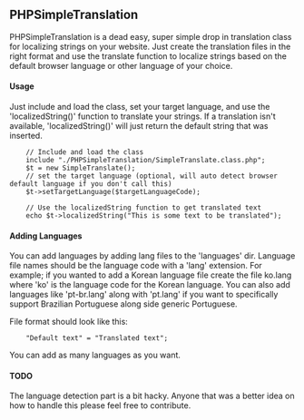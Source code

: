 ## PHPSimpleTranslation

PHPSimpleTranslation is a dead easy, super simple drop in translation class for localizing strings on your website. Just create the translation files in the right format and use the translate function to localize strings based on the default browser language or other language of your choice.


#### Usage

Just include and load the class, set your target language, and use the 'localizedString()' function to translate your strings. If a translation isn't available, 'localizedString()' will just return the default string that was inserted.

```
	// Include and load the class
	include "./PHPSimpleTranslation/SimpleTranslate.class.php";
	$t = new SimpleTranslate();
	// set the target language (optional, will auto detect browser default language if you don't call this)
	$t->setTargetLanguage($targetLanguageCode);
	
	// Use the localizedString function to get translated text
	echo $t->localizedString("This is some text to be translated");
```

#### Adding Languages

You can add languages by adding lang files to the 'languages' dir. Language file names should be the language code with a 'lang' extension. For example; if you wanted to add a Korean language file create the file ko.lang where 'ko' is the language code for the Korean language. You can also add languages like 'pt-br.lang' along with 'pt.lang' if you want to specifically support Brazilian Portuguese along side generic Portuguese.

File format should look like this:

```
	"Default text" = "Translated text";
```

You can add as many languages as you want.

#### TODO

The language detection part is a bit hacky. Anyone that was a better idea on how to handle this please feel free to contribute.